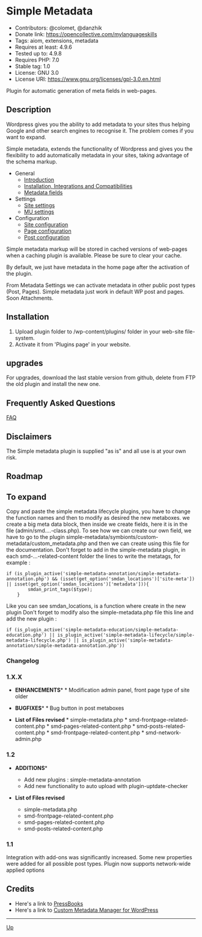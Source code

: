 # Simple Metadata

* Contributors: @colomet, @danzhik
* Donate link: https://opencollective.com/mylanguageskills
* Tags: aiom, extensions, metadata
* Requires at least: 4.9.6
* Tested up to: 4.9.8
* Requires PHP: 7.0
* Stable tag: 1.0
* License: GNU 3.0
* License URI: https://www.gnu.org/licenses/gpl-3.0.en.html

Plugin for automatic generation of meta fields in web-pages.

## Description

Wordpress gives you the ability to add metadata to your sites thus helping Google and other search engines to recognise it. The problem comes if you want to expand.

Simple metadata, extends the functionality of Wordpress and gives you the flexibility to add automatically metadata in your sites, taking advantage of the schema markup.

* General
	* [Introduction](/doc/doc-intro.md)
	* [Installation, Integrations and Compatibilities](/doc/doc-general.md)
	* [Metadata fields](/doc/doc-fields.md)
* Settings
	* [Site settings](/doc/doc-settings-site.md)
	* [MU settings](/doc/doc-settings-mu.md)
* Configuration
	* [Site configuration](/doc/doc-conf-site.md)
	* [Page configuration](/doc/doc-conf-page.md)
	* [Post configuration](/doc/doc-conf-post.md)

Simple metadata markup will be stored in cached versions of web-pages when a caching plugin is available. Please be sure to clear your cache.

By default, we just have metadata in the home page after the activation of the plugin.

From Metadata Settings we can activate metadata in other public post types (Post, Pages). Simple metadata just work in default WP post and pages. Soon Attachments.

## Installation

1. Upload plugin folder to /wp-content/plugins/ folder in your web-site file-system.
1. Activate it from 'Plugins page' in your website.

## upgrades

For upgrades, download the last stable version from github, delete from FTP the old plugin and install the new one.

## Frequently Asked Questions

[FAQ](/doc/doc-faq.md)


## Disclaimers

The Simple metadata plugin is supplied "as is" and all use is at your own risk.

## Roadmap

## To expand
Copy and paste the simple metadata lifecycle plugins, you have to change the function names and then to modify as desired the new metaboxes.
we create a big meta data block, then inside we create fields, here it is in the file (admin/smd....-class.php). To see how we can create our own field, we have to go to the plugin simple-metadata/symbionts/custom-metadata/custom_metadata.php and then we can create using this file for the documentation.
Don't forget to add in the simple-metadata plugin, in each smd-...-related-content folder the lines to write the metatags, for example :
```
if (is_plugin_active('simple-metadata-annotation/simple-metadata-annotation.php') && (isset(get_option('smdan_locations')['site-meta']) || isset(get_option('smdan_locations')['metadata'])){
		smdan_print_tags($type);
	}
```
Like  you can see smdan_locations, is a function where create in the new plugin
Don't forget to modify also the simple-metadata.php file this line and add the new plugin :
```
if (is_plugin_active('simple-metadata-education/simple-metadata-education.php') || is_plugin_active('simple-metadata-lifecycle/simple-metadata-lifecycle.php') || is_plugin_active('simple-metadata-annotation/simple-metadata-annotation.php'))
```

### Changelog
### 1.X.X
* **ENHANCEMENTS***
		* Modification admin panel, front page type of site older

* **BUGFIXES***
		* Bug button in post metaboxes

* **List of Files revised**
		* simple-metadata.php
		* smd-frontpage-related-content.php
		* smd-pages-related-content.php
		* smd-posts-related-content.php
		* smd-frontpage-related-content.php
		* smd-network-admin.php

### 1.2
* **ADDITIONS***
   * Add new plugins : simple-metadata-annotation
   * Add new functionality to auto upload with plugin-uptdate-checker

* **List of Files revised**
   * simple-metadata.php
   * smd-frontpage-related-content.php
   * smd-pages-related-content.php
   * smd-posts-related-content.php

### 1.1
Integration with add-ons was significantly increased. Some new properties were added for all possible post types. Plugin now supports network-wide applied options

## Credits
* Here's a link to [PressBooks](https://pressbooks.org/get-involved/ "Your favorite ebook platform")
* Here's a link to [Custom Metadata Manager for WordPress](https://wordpress.org/plugins/custom-metadata/ "Framework for custom field creation")

---
[Up](/README.md)
